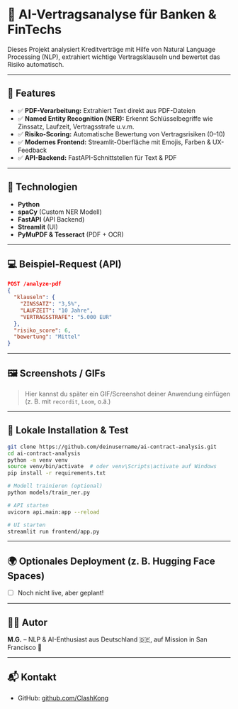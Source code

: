 # 🤖 AI-Vertragsanalyse für Banken & FinTechs

Dieses Projekt analysiert Kreditverträge mit Hilfe von Natural Language Processing (NLP), extrahiert wichtige Vertragsklauseln und bewertet das Risiko automatisch.

---

## 🚀 Features

- ✅ **PDF-Verarbeitung:** Extrahiert Text direkt aus PDF-Dateien
- ✅ **Named Entity Recognition (NER):** Erkennt Schlüsselbegriffe wie Zinssatz, Laufzeit, Vertragsstrafe u.v.m.
- ✅ **Risiko-Scoring:** Automatische Bewertung von Vertragsrisiken (0–10)
- ✅ **Modernes Frontend:** Streamlit-Oberfläche mit Emojis, Farben & UX-Feedback
- ✅ **API-Backend:** FastAPI-Schnittstellen für Text & PDF

---

## 🧠 Technologien

- **Python**  
- **spaCy** (Custom NER Modell)  
- **FastAPI** (API Backend)  
- **Streamlit** (UI)  
- **PyMuPDF & Tesseract** (PDF + OCR)  

---

## 💻 Beispiel-Request (API)

```json
POST /analyze-pdf
{
  "klauseln": {
    "ZINSSATZ": "3,5%",
    "LAUFZEIT": "10 Jahre",
    "VERTRAGSSTRAFE": "5.000 EUR"
  },
  "risiko_score": 6,
  "bewertung": "Mittel"
}
```

---

## 🖼️ Screenshots / GIFs

> Hier kannst du später ein GIF/Screenshot deiner Anwendung einfügen (z. B. mit `recordit`, `Loom`, o.ä.)

---

## 🧪 Lokale Installation & Test

```bash
git clone https://github.com/deinusername/ai-contract-analysis.git
cd ai-contract-analysis
python -m venv venv
source venv/bin/activate  # oder venv\Scripts\activate auf Windows
pip install -r requirements.txt

# Modell trainieren (optional)
python models/train_ner.py

# API starten
uvicorn api.main:app --reload

# UI starten
streamlit run frontend/app.py
```

---

## 🌍 Optionales Deployment (z. B. Hugging Face Spaces)
- [ ] Noch nicht live, aber geplant!

---

## 👨‍💻 Autor
**M.G.** – NLP & AI-Enthusiast aus Deutschland 🇩🇪, auf Mission in San Francisco 🌉

---

## 📬 Kontakt
- GitHub: [github.com/ClashKong](https://github.com/ClashKong)


